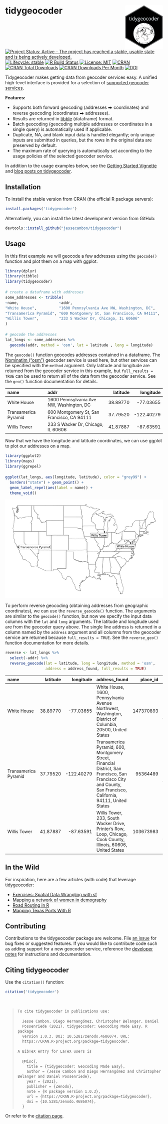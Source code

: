 
<!-- README.md is generated from README.Rmd. Please edit that file directly and reknit -->

# tidygeocoder<a href='https://jessecambon.github.io/tidygeocoder/'><img src="man/figures/tidygeocoder_hex.png" align="right" height="139px"/></a>

<!-- badges: start -->

[![Project Status: Active – The project has reached a stable, usable
state and is being actively
developed.](https://www.repostatus.org/badges/latest/active.svg)](https://www.repostatus.org/#active)
[![Lifecycle:
stable](https://img.shields.io/badge/lifecycle-stable-brightgreen.svg)](https://lifecycle.r-lib.org/articles/stages.html#stable)
[![R Build
Status](https://github.com/jessecambon/tidygeocoder/workflows/R-CMD-check/badge.svg)](https://github.com/jessecambon/tidygeocoder/actions?workflow=R-CMD-check)
[![License:
MIT](https://img.shields.io/badge/License-MIT-yellow.svg)](https://github.com/jessecambon/tidygeocoder/blob/master/LICENSE.md)
[![CRAN](https://www.r-pkg.org/badges/version/tidygeocoder)](https://cran.r-project.org/package=tidygeocoder)
[![CRAN Total
Downloads](http://cranlogs.r-pkg.org/badges/grand-total/tidygeocoder)](https://CRAN.R-project.org/package=tidygeocoder)
[![CRAN Downloads Per
Month](http://cranlogs.r-pkg.org/badges/tidygeocoder)](https://cran.r-project.org/package=tidygeocoder)
[![DOI](https://zenodo.org/badge/DOI/10.5281/zenodo.4448251.svg)](https://doi.org/10.5281/zenodo.4448251)
<!-- badges: end -->

Tidygeocoder makes getting data from geocoder services easy. A unified
high-level interface is provided for a selection of [supported geocoder
services](https://jessecambon.github.io/tidygeocoder/articles/geocoder_services.html).

**Features:**

-   Supports both forward geocoding (addresses ⮕ coordinates) and
    reverse geocoding (coordinates ⮕ addresses).
-   Results are returned in [tibble](https://tibble.tidyverse.org/)
    (dataframe) format.
-   Batch geocoding (geocoding multiple addresses or coordinates in a
    single query) is automatically used if applicable.
-   Duplicate, NA, and blank input data is handled elegantly; only
    unique inputs are submitted in queries, but the rows in the original
    data are preserved by default.
-   The maximum rate of querying is automatically set according to the
    usage policies of the selected geocoder service.

In addition to the usage examples below, see the [Getting Started
Vignette](https://jessecambon.github.io/tidygeocoder/articles/tidygeocoder.html)
and [blog posts on
tidygeocoder](https://jessecambon.github.io/tag/tidygeocoder).

## Installation

To install the stable version from CRAN (the official R package
servers):

``` r
install.packages('tidygeocoder')
```

Alternatively, you can install the latest development version from
GitHub:

``` r
devtools::install_github("jessecambon/tidygeocoder")
```

## Usage

In this first example we will geocode a few addresses using the
`geocode()` function and plot them on a map with ggplot.

``` r
library(dplyr)
library(tibble)
library(tidygeocoder)

# create a dataframe with addresses
some_addresses <- tribble(
~name,                  ~addr,
"White House",          "1600 Pennsylvania Ave NW, Washington, DC",
"Transamerica Pyramid", "600 Montgomery St, San Francisco, CA 94111",     
"Willis Tower",         "233 S Wacker Dr, Chicago, IL 60606"                                  
)

# geocode the addresses
lat_longs <- some_addresses %>%
  geocode(addr, method = 'osm', lat = latitude , long = longitude)
```

The `geocode()` function geocodes addresses contained in a dataframe.
The [Nominatim (“osm”)](https://nominatim.org/) geocoder service is used
here, but other services can be specified with the `method` argument.
Only latitude and longitude are returned from the geocoder service in
this example, but `full_results = TRUE` can be used to return all of the
data from the geocoder service. See the `geo()` function documentation
for details.

| name                 | addr                                       | latitude |  longitude |
|:---------------------|:-------------------------------------------|---------:|-----------:|
| White House          | 1600 Pennsylvania Ave NW, Washington, DC   | 38.89770 |  -77.03655 |
| Transamerica Pyramid | 600 Montgomery St, San Francisco, CA 94111 | 37.79520 | -122.40279 |
| Willis Tower         | 233 S Wacker Dr, Chicago, IL 60606         | 41.87887 |  -87.63591 |

Now that we have the longitude and latitude coordinates, we can use
ggplot to plot our addresses on a map.

``` r
library(ggplot2)
library(maps)
library(ggrepel)

ggplot(lat_longs, aes(longitude, latitude), color = "grey99") +
  borders("state") + geom_point() +
  geom_label_repel(aes(label = name)) +
  theme_void()
```

<img src="man/figures/README-usamap-1.png" style="display: block; margin: auto;" />

To perform reverse geocoding (obtaining addresses from geographic
coordinates), we can use the `reverse_geocode()` function. The arguments
are similar to the `geocode()` function, but now we specify the input
data columns with the `lat` and `long` arguments. The latitude and
longitude used are from the geocoder query above. The single line
address is returned in a column named by the `address` argument and all
columns from the geocoder service are returned because
`full_results = TRUE`. See the `reverse_geo()` function documentation
for more details.

``` r
reverse <- lat_longs %>%
  select(-addr) %>%
  reverse_geocode(lat = latitude, long = longitude, method = 'osm',
                  address = address_found, full_results = TRUE)
```

| name                 | latitude |  longitude | address\_found                                                                                                                                                  | place\_id | licence                                                                  | osm\_type |   osm\_id | osm\_lat           | osm\_lon            | historic    | house\_number | road                          | city          | state                | postcode | country       | country\_code | boundingbox                                          | tourism              | neighbourhood      | county        | building     | suburb |
|:---------------------|---------:|-----------:|:----------------------------------------------------------------------------------------------------------------------------------------------------------------|----------:|:-------------------------------------------------------------------------|:----------|----------:|:-------------------|:--------------------|:------------|:--------------|:------------------------------|:--------------|:---------------------|:---------|:--------------|:--------------|:-----------------------------------------------------|:---------------------|:-------------------|:--------------|:-------------|:-------|
| White House          | 38.89770 |  -77.03655 | White House, 1600, Pennsylvania Avenue Northwest, Washington, District of Columbia, 20500, United States                                                        | 147370893 | Data © OpenStreetMap contributors, ODbL 1.0. <https://osm.org/copyright> | way       | 238241022 | 38.897699700000004 | -77.03655315        | White House | 1600          | Pennsylvania Avenue Northwest | Washington    | District of Columbia | 20500    | United States | us            | 38.8974908 , 38.897911 , -77.0368537, -77.0362519    | NA                   | NA                 | NA            | NA           | NA     |
| Transamerica Pyramid | 37.79520 | -122.40279 | Transamerica Pyramid, 600, Montgomery Street, Financial District, San Francisco, San Francisco City and County, San Francisco, California, 94111, United States |  95364489 | Data © OpenStreetMap contributors, ODbL 1.0. <https://osm.org/copyright> | way       |  24222973 | 37.795200550000004 | -122.40279267840137 | NA          | 600           | Montgomery Street             | San Francisco | California           | 94111    | United States | us            | 37.7948854 , 37.7954472 , -122.4031399, -122.4024317 | Transamerica Pyramid | Financial District | San Francisco | NA           | NA     |
| Willis Tower         | 41.87887 |  -87.63591 | Willis Tower, 233, South Wacker Drive, Printer’s Row, Loop, Chicago, Cook County, Illinois, 60606, United States                                                | 103673983 | Data © OpenStreetMap contributors, ODbL 1.0. <https://osm.org/copyright> | way       |  58528804 | 41.878871700000005 | -87.63590893936448  | NA          | 233           | South Wacker Drive            | Chicago       | Illinois             | 60606    | United States | us            | 41.8785389 , 41.8791932 , -87.6363362, -87.6354746   | NA                   | Printer’s Row      | Cook County   | Willis Tower | Loop   |

## In the Wild

For inspiration, here are a few articles (with code) that leverage
tidygeocoder:

-   [Exercises: Spatial Data Wrangling with
    sf](http://www2.stat.duke.edu/courses/Spring21/sta323.001/exercises/lec_12.html)
-   [Mapping a network of women in
    demography](https://www.monicaalexander.com/posts/2021-21-02-mapping/)
-   [Road Routing in
    R](https://www.jla-data.net/eng/routing-in-r-context/)
-   [Mapping Texas Ports With
    R](https://www.sharpsightlabs.com/blog/mapping-texas-ports-with-r-part1/)

## Contributing

Contributions to the tidygeocoder package are welcome. File [an
issue](https://github.com/jessecambon/tidygeocoder/issues) for bug fixes
or suggested features. If you would like to contribute code such as
adding support for a new geocoder service, reference the [developer
notes](https://jessecambon.github.io/tidygeocoder/articles/developer_notes.html)
for instructions and documentation.

## Citing tidygeocoder

Use the `citation()` function:

``` r
citation('tidygeocoder')
```

</br>

<blockquote>


    To cite tidygeocoder in publications use:

      Jesse Cambon, Diego Hernangómez, Christopher Belanger, Daniel
      Possenriede (2021). tidygeocoder: Geocoding Made Easy. R package
      version 1.0.3. DOI: 10.5281/zenodo.4686074. URL:
      https://CRAN.R-project.org/package=tidygeocoder.

    A BibTeX entry for LaTeX users is

      @Misc{,
        title = {tidygeocoder: Geocoding Made Easy},
        author = {Jesse Cambon and Diego Hernangómez and Christopher Belanger and Daniel Possenriede},
        year = {2021},
        publisher = {Zenodo},
        note = {R package version 1.0.3},
        url = {https://CRAN.R-project.org/package=tidygeocoder},
        doi = {10.5281/zenodo.4686074},
      }

</blockquote>

Or refer to the [citation
page](https://jessecambon.github.io/tidygeocoder/authors.html).

